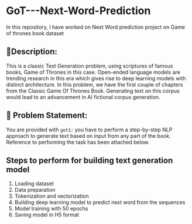 # GoT---Next-Word-Prediction
In this repository, I have worked on Next Word prediction project on Game of thrones book dataset

## **🧾Description:**
This is a classic Text Generation problem, using scriptures of famous books, Game of Thrones in this case. Open-ended language models are trending research in this era which gives rise to deep learning models with distinct architecture. In this problem, we have the first couple of chapters from the Classic Game Of Thrones Book. Generating text on this corpus would lead to an advancement in AI fictional corpus generation.

## **🧭 Problem Statement:**
You are provided with `got1:` you have to perform a step-by-step NLP approach to generate text based on input from any part of the book. Reference to performing the task has been attached below.

## **Steps to perform for building text generation model**

1. Loading dataset 
2. Data preparation
3. Tokenization and vectorization
4. Building deep learning model to predict next word from the sequences
5. Model training with 50 epochs
6. Saving model in H5 format

